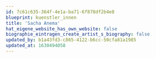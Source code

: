 ```yaml
---
id: 7c61c635-364f-4e1a-ba71-6f878df2b4e8
blueprint: kuenstler_innen
title: 'Sacha Anema'
hat_eigene_website_has_own_website: false
biographie_eintragen_create_artist_s_biography: false
updated_by: b1a43fd3-c865-4122-b6cc-50cfa81a1985
updated_at: 1630494058
---
```

